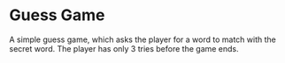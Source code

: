 # Guess Game
A simple guess game, which asks the player for a word to match with the secret word. The player has only 3 tries before the game ends.

